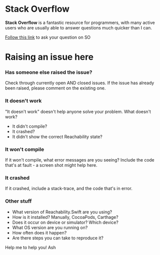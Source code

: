 
# Stack Overflow
**Stack Overflow** is a fantastic resource for programmers, with many active users who are usually able to answer questions much quicker than I can. 

[Follow this link](http://stackoverflow.com/questions/ask?tags=reachability-swift) to ask your question on SO

# Raising an issue here

### Has someone else raised the issue?
Check through currently open AND closed issues. If the issue has already been raised, please comment on the existing one.

### It doesn't work
"It doesn't work" doesn't help anyone solve your problem. What doesn't work?

+ It didn't compile?
+ It crashed?
+ It didn't show the correct Reachability state?

### It won't compile
If it won't compile, what error messages are you seeing? Include the code that's at fault - a screen shot might help here.

### It crashed
If it crashed, include a stack-trace, and the code that's in error.

### Other stuff
+ What version of Reachability.Swift are you using?
+ How is it installed? Manually, CocoaPods, Carthage?
+ Does it occur on device or simulator? Which device?
+ What OS version are you running on?
+ How often does it happen?
+ Are there steps you can take to reproduce it?

Help me to help you!
Ash
